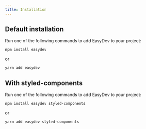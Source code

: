 ```yaml
---
title: Installation
---
```


## Default installation
Run one of the following commands to add EasyDev to your project:

```bash
npm install easydev
```

or

```bash
yarn add easydev
```

## With styled-components

Run one of the following commands to add EasyDev to your project:

```bash
npm install easydev styled-components
```

or

```bash
yarn add easydev styled-components
```